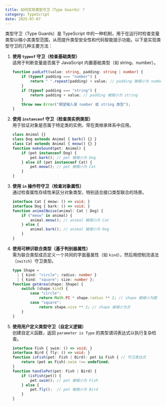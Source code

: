 ```yaml
---
title: 如何实现类型守卫（Type Guards）？
category: TypeScript
date: 2025-07-07
---
```

类型守卫（Type Guards）是 TypeScript 中的一种机制，用于在运行时检查变量类型以缩小其类型范围，从而提升类型安全性和代码智能提示功能。以下是实现类型守卫的几种主要方法：

1. **使用 `typeof` 守卫（检查基础类型）**  
   适用于判断变量是否属于 JavaScript 内置基础类型（如 string、number）。  
   ```typescript
   function padLeft(value: string, padding: string | number) {
       if (typeof padding === "number") {
           return " ".repeat(padding) + value; // padding 被缩小为 number
       }
       if (typeof padding === "string") {
           return padding + value; // padding 被缩小为 string
       }
       throw new Error("期望输入是 number 或 string 类型");
   }
   ```
2. **使用 `instanceof` 守卫（检查类实例类型）**  
   用于验证对象是否属于特定类的实例，常在类继承体系中应用。  
   ```typescript
   class Animal {}
   class Dog extends Animal { bark() {} }
   class Cat extends Animal { meow() {} }
   function makeSound(pet: Animal) {
       if (pet instanceof Dog) {
           pet.bark(); // pet 被缩小为 Dog
       } else if (pet instanceof Cat) {
           pet.meow(); // pet 被缩小为 Cat
       }
   }
   ```
3. **使用 `in` 操作符守卫（检查对象属性）**  
   通过检查属性存续性来区分对象类型，特别适合接口类型联合的场景。  
   ```typescript
   interface Cat { meow: () => void; }
   interface Dog { bark: () => void; }
   function animalNoise(animal: Cat | Dog) {
       if ("meow" in animal) {
           animal.meow(); // animal 被缩小为 Cat
       } else {
           animal.bark(); // animal 被缩小为 Dog
       }
   }
   ```
4. **使用可辨识联合类型（基于判别器属性）**  
   需为联合类型成员定义一个共同的字面量属性（如 `kind`），然后用控制流语法（`switch`）守卫类型。  
   ```typescript
   type Shape = 
     | { kind: "circle"; radius: number } 
     | { kind: "square"; size: number };
   function getArea(shape: Shape) {
       switch (shape.kind) {
           case "circle": 
               return Math.PI * shape.radius ** 2; // shape 被缩小为圆
           case "square": 
               return shape.size ** 2; // shape 被缩小为方
       }
   }
   ```
5. **使用用户定义类型守卫（自定义逻辑）**  
   创建自定义函数，返回 `parameter is Type` 的类型谓词表达式以执行复杂检查。  
   ```typescript
   interface Fish { swim: () => void; }
   interface Bird { fly: () => void; }
   function isFish(pet: Fish | Bird): pet is Fish { // 守卫表达式
       return (pet as Fish).swim !== undefined; 
   }
   function handlePet(pet: Fish | Bird) {
       if (isFish(pet)) {
           pet.swim(); // pet 被缩小为 Fish
       } else {
           pet.fly();  // pet 被缩小为 Bird
       }
   }
   ```

